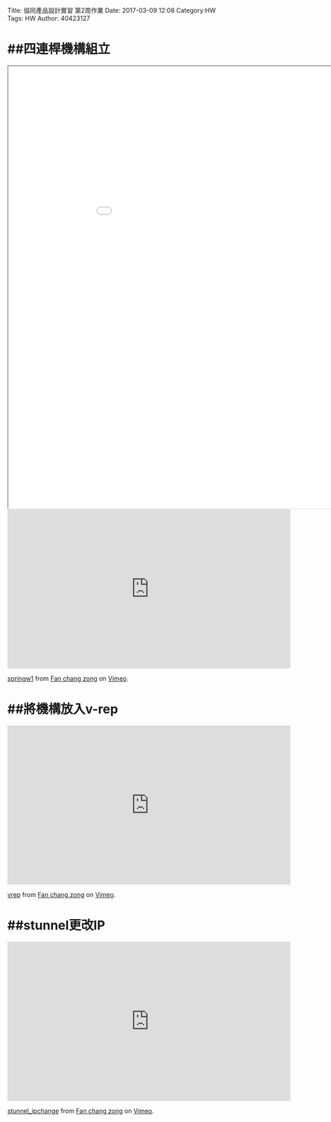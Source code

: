 Title: 協同產品設計實習 第2周作業
Date: 2017-03-09 12:08
Category:HW
Tags: HW
Author: 40423127



<!-- PELICAN_END_SUMMARY -->
##四連桿機構組立
===

<iframe src="./../data/w2/4bar.html" width="1000" height="1000"></iframe >


<iframe src="https://player.vimeo.com/video/207495776" width="640" height="360" frameborder="0" webkitallowfullscreen mozallowfullscreen allowfullscreen></iframe>
<p><a href="https://vimeo.com/207495776">springw1</a> from <a href="https://vimeo.com/user46458423">Fan chang zong</a> on <a href="https://vimeo.com">Vimeo</a>.</p>



##將機構放入v-rep
===

<iframe src="https://player.vimeo.com/video/209230012" width="640" height="360" frameborder="0" webkitallowfullscreen mozallowfullscreen allowfullscreen></iframe>
<p><a href="https://vimeo.com/209230012">vrep</a> from <a href="https://vimeo.com/user46458423">Fan chang zong</a> on <a href="https://vimeo.com">Vimeo</a>.</p>



##stunnel更改IP
===

<iframe src="https://player.vimeo.com/video/209232625" width="640" height="360" frameborder="0" webkitallowfullscreen mozallowfullscreen allowfullscreen></iframe>
<p><a href="https://vimeo.com/209232625">stunnel_ipchange</a> from <a href="https://vimeo.com/user46458423">Fan chang zong</a> on <a href="https://vimeo.com">Vimeo</a>.</p>


